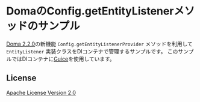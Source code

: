 DomaのConfig.getEntityListenerメソッドのサンプル
================================================================================

[Doma 2.2.0](http://doma.readthedocs.org)の新機能 `Config.getEntityListenerProvider`
メソッドを利用して `EntityListener` 実装クラスをDIコンテナで管理するサンプルです。
このサンプルではDIコンテナに[Guice](https://github.com/google/guice)を使用しています。

## License

[Apache License Version 2.0](http://www.apache.org/licenses/LICENSE-2.0.txt)

